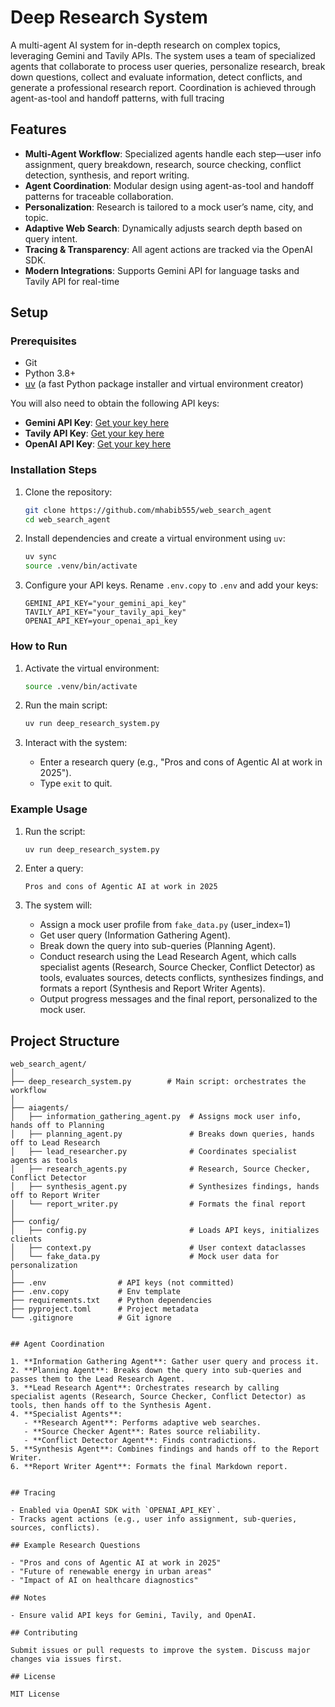 # Deep Research System

A multi-agent AI system for in-depth research on complex topics, leveraging Gemini and Tavily APIs. The system uses a team of specialized agents that collaborate to process user queries, personalize research, break down questions, collect and evaluate information, detect conflicts, and generate a professional research report. Coordination is achieved through agent-as-tool and handoff patterns, with full tracing

## Features

- **Multi-Agent Workflow**: Specialized agents handle each step—user info assignment, query breakdown, research, source checking, conflict detection, synthesis, and report writing.
- **Agent Coordination**: Modular design using agent-as-tool and handoff patterns for traceable collaboration.
- **Personalization**: Research is tailored to a mock user’s name, city, and topic.
- **Adaptive Web Search**: Dynamically adjusts search depth based on query intent.
- **Tracing & Transparency**: All agent actions are tracked via the OpenAI SDK.
- **Modern Integrations**: Supports Gemini API for language tasks and Tavily API for real-time


## Setup 

### Prerequisites

- Git
- Python 3.8+
- [uv](https://github.com/astral-sh/uv) (a fast Python package installer and virtual environment creator)

You will also need to obtain the following API keys:
- **Gemini API Key**: [Get your key here](https://aistudio.google.com/app/apikey)
- **Tavily API Key**: [Get your key here](https://tavily.com/)
- **OpenAI API Key**: [Get your key here](https://platform.openai.com/api-keys)



### Installation Steps

1.  Clone the repository:
    ```bash
    git clone https://github.com/mhabib555/web_search_agent
    cd web_search_agent
    ```

2. Install dependencies and create a virtual environment using `uv`:
    ```bash
    uv sync
    source .venv/bin/activate
    ```

3.  Configure your API keys. Rename `.env.copy` to `.env` and add your keys:
    ```env
    GEMINI_API_KEY="your_gemini_api_key"
    TAVILY_API_KEY="your_tavily_api_key"
    OPENAI_API_KEY=your_openai_api_key
    ```

### How to Run

1. Activate the virtual environment:
   ```bash
   source .venv/bin/activate
   ```

2. Run the main script:
   ```bash
   uv run deep_research_system.py
   ```

3. Interact with the system:
   - Enter a research query (e.g., "Pros and cons of Agentic AI at work in 2025").
   - Type `exit` to quit.

### Example Usage

1. Run the script:
   ```bash
   uv run deep_research_system.py
   ```

2. Enter a query:
   ```
   Pros and cons of Agentic AI at work in 2025
   ```

3. The system will:
   - Assign a mock user profile from `fake_data.py` (user_index=1)
   - Get user query (Information Gathering Agent).
   - Break down the query into sub-queries (Planning Agent).
   - Conduct research using the Lead Research Agent, which calls specialist agents (Research, Source Checker, Conflict Detector) as tools, evaluates sources, detects conflicts, synthesizes findings, and formats a report (Synthesis and Report Writer Agents).
   - Output progress messages and the final report, personalized to the mock user.


## Project Structure

```
web_search_agent/
│
├── deep_research_system.py        # Main script: orchestrates the workflow
│
├── aiagents/
│   ├── information_gathering_agent.py  # Assigns mock user info, hands off to Planning
│   ├── planning_agent.py               # Breaks down queries, hands off to Lead Research
│   ├── lead_researcher.py              # Coordinates specialist agents as tools
│   ├── research_agents.py              # Research, Source Checker, Conflict Detector
│   ├── synthesis_agent.py              # Synthesizes findings, hands off to Report Writer
│   └── report_writer.py                # Formats the final report
│
├── config/
│   ├── config.py                       # Loads API keys, initializes clients
│   ├── context.py                      # User context dataclasses
│   └── fake_data.py                    # Mock user data for personalization
│
├── .env                # API keys (not committed)
├── .env.copy           # Env template
├── requirements.txt    # Python dependencies
├── pyproject.toml      # Project metadata
└── .gitignore          # Git ignore


## Agent Coordination

1. **Information Gathering Agent**: Gather user query and process it.
2. **Planning Agent**: Breaks down the query into sub-queries and passes them to the Lead Research Agent.
3. **Lead Research Agent**: Orchestrates research by calling specialist agents (Research, Source Checker, Conflict Detector) as tools, then hands off to the Synthesis Agent.
4. **Specialist Agents**:  
   - **Research Agent**: Performs adaptive web searches.  
   - **Source Checker Agent**: Rates source reliability.  
   - **Conflict Detector Agent**: Finds contradictions.
5. **Synthesis Agent**: Combines findings and hands off to the Report Writer.
6. **Report Writer Agent**: Formats the final Markdown report.


## Tracing

- Enabled via OpenAI SDK with `OPENAI_API_KEY`.
- Tracks agent actions (e.g., user info assignment, sub-queries, sources, conflicts).

## Example Research Questions

- "Pros and cons of Agentic AI at work in 2025"
- "Future of renewable energy in urban areas"
- "Impact of AI on healthcare diagnostics"

## Notes

- Ensure valid API keys for Gemini, Tavily, and OpenAI.

## Contributing

Submit issues or pull requests to improve the system. Discuss major changes via issues first.

## License

MIT License